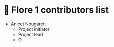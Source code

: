 # 🔧 Flore 1 contributors list

 - Anicet Nougaret:
	 - Project initiator
	 - Project lead
	 - O

<!--stackedit_data:
eyJoaXN0b3J5IjpbLTcwODAxNTM5OSwtMjA4ODc0NjYxMl19
-->